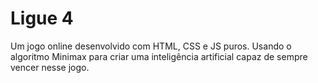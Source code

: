 # Ligue 4

Um jogo online desenvolvido com HTML, CSS e JS puros. Usando o algoritmo Minimax para criar uma inteligência artificial capaz de sempre vencer nesse jogo.
